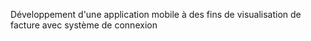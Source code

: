 Développement d'une application mobile à des fins de visualisation de facture avec système de connexion
